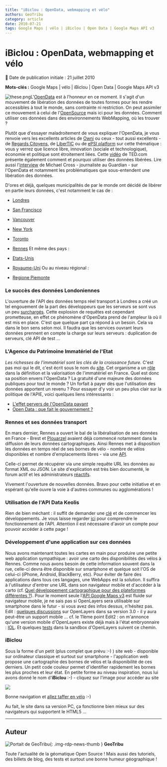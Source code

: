 ```yaml
---
title: "iBiclou : OpenData, webmapping et vélo"
authors: GeoTribu
category: article
date: 2010-07-21
tags: Google Maps | vélo | iBiclou | Open Data | Google Maps API v3
---
```


# iBiclou : OpenData, webmapping et vélo

:calendar: Date de publication initiale : 21 juillet 2010

**Mots-clés :** Google Maps | vélo | iBiclou | Open Data | Google Maps API v3

![these.png](http://88.191.39.115/fabien/geotribu/logos/ibiclou_geotribu_logo.png)L'[OpenData](https://en.wikipedia.org/wiki/Open_science_data) est à l'honneur en ce moment. Il s'agit d'un mouvement de libération des données de toutes formes pour les rendre accessibles à tout le monde, sans contrainte ni restriction. On peut assimiler ce mouvement à celui de l'[OpenSource](https://fr.wikipedia.org/wiki/Open_source) mais ici pour les données. Comment utiliser ces données dans des environnements WebMapping, où les trouver ?

Plutôt que d'essayer maladroitement de vous expliquer l'OpenData, je vous renvoie vers les excellents articles de [Owni](http://owni.fr/categorie/opendata-cultures-numeriques/) ou ceux - tout aussi excellents - de [Regards Citoyens](http://www.regardscitoyens.org/open-data-en-france/), de [LiberTIC](http://libertic.wordpress.com/) ou de [ePSI platform](http://www.epsiplatform.eu/) sur cette thématique : vous y verrez que licence libre, innovation (sociale et technologique), économie et politique sont étroitement liées. Cette [vidéo](http://www.ted.com/talks/tim_berners_lee_the_year_open_data_went_worldwide.html) de TED.com présente également comment et pourquoi utiliser des données libérées. Lire aussi l'[interview](http://www.lemonde.fr/technologies/article/2010/07/01/michael-cross-les-donnees-publique-s-doivent-pouvoir-etre-reutilisees-librement_1381453_651865.html) de Michael Cross - journaliste au Guardian - sur l'OpenData et notamment les problématiques que sous-entendent une libération des données.

D'ores et déjà, quelques municipalités de par le monde ont décidé de libérer en partie leurs données, c'est notamment le cas de :

* [Londres](http://data.london.gov.uk/)
* [San Francisco](http://www.datasf.org/)
* [Vancouver](http://data.vancouver.ca/)
* [New York](http://www.nyc.gov/html/datamine/html/home/home.shtml)
* [Toronto](http://www.toronto.ca/open/)
* [Rennes](http://data.keolis-rennes.com/)
Et même des pays :

* [Etats-Unis](http://www.data.gov/)
* [Royaume-Uni](http://data.gov.uk/)
Ou au niveau régional :

* [Regione Piemonte](http://www.dati.piemonte.it/)

### Le succès des données Londoniennes

L'ouverture de l'API des données temps réel transport à Londres a créé un tel engouement de la part des développeurs que les serveurs se sont vus un peu [surchargés](http://www.guardian.co.uk/technology/blog/2010/jul/02/tfl-tube-map-api-overwhelmed-demand). Cette explosion de requêtes est cependant prometteuse, en effet ce phénomène d'OpenData prend de l'ampleur là où il est mis en place. C'est que quelque part ça répond à un besoin. Cela va dans le bon sens selon moi. Il faudra que les services ouvrant leurs données prennent en compte la charge sur leurs serveurs : duplication de serveurs, clé API de test ...

### L'Agence du Patrimoine Immatériel de l'Etat

*Les richesses de l'immatériel sont les clés de la croissance future.* C'est pas moi qui le dit, c'est écrit sous le nom du [site](https://www.apiefrance.com/). Cet organisme a un [rôle](https://www.apiefrance.com/sections/presentation_apie/missions/missions_de_l_apie) dans la définition et la valorisation de l'immatériel en France. Quel est donc sa position envers l'OpenData ? La gratuité d'une majeure des données publiques pour tout le monde ? Un forfait à payer dès que l'utilisation des données apportent un revenu ? Pour essayer d'y voir un peu plus clair sur la politique de l'APIE, voici quelques liens intéressants :

* [L'effet pervers de l'OpenData payant](http://berjon.com/blog/2010/07/apie-opendata-payant-effet-pervers.html)
* [Open Data : que fait le gouvernement ?](http://www.temps-reels.net/dossier/view/open-data-que-fait-le-gouvernement)

### Rennes et ses données transport

En mars dernier, Rennes a ouvert le bal de la libéralisation de ses données en France - Brest et [Plouarzel](http://www.a-brest.net/article6002.html) avaient déjà commencé notamment dans la diffusion de leurs données cartographiques. Ainsi Rennes met à disposition les données en temps réel de ses bornes de vélo - nombre de vélos disponibles et nombre d'emplacements libres - via une [API](http://data.keolis-rennes.com/fr/accueil.html).

Celle-ci permet de récupérer via une simple requête URL les données au format XML ou JSON. Le site d'explication est très bien documenté, le forum actif et les administrateurs [réactifs](http://data.keolis-rennes.com/fr/forum/developpement.html?tx_mmforum_pi1%5Baction%5D=list_post&tx_mmforum_pi1%5Btid%5D=50).

Vivement l'ouverture de nouvelles données. Bravo pour cette initiative et en espérant qu'elle ouvre la voie à d'autres communes ou agglomérations !

### Utilisation de l'API Data Keolis

Rien de bien méchant : il suffit de demander une [clé](http://data.keolis-rennes.com/fr/obtenir-un-compte.html) et de commencer les développements. Je vous laisse regarder [ici](http://data.keolis-rennes.com/fr/les-donnees/fonctionnement-de-lapi.html) pour comprendre le fonctionnement de l'API. Attention il est nécessaire d'avoir un compte pour pouvoir accéder à cette page !

### Développement d'une application sur ces données

Nous avons maintenant toutes les cartes en main pour produire une petite web application sympathique : avoir une carto des disponibilités des vélos à Rennes. Comme nous avons besoin de cette information souvent dans la rue, celle-ci devra être disponible sur smartphone et quelque soit l'OS de celui-ci (iPhone, Android, BlackBerry, etc). Pour éviter de faire des applications dans tous ces langages, une WebApps est la solution. Il suffira à l'utilisateur d'entrer une URL dans son navigateur mobile et d'accéder à la carto (cf. [Quel développement cartographique pour des plateformes différentes ?](http://geotribu.net/node/195)). Pour le moment seule l'[API Google Maps v3](http://code.google.com/intl/fr/apis/maps/documentation/javascript/) est fluide sur navigateur mobile, je ne sais pas si OpenLayers sera utilisable sur smartphone dans le futur - si vous avez des infos dessus, n'hésitez pas. Edit : [quelques discussions](http://www.spatiallyadjusted.com/2010/06/28/openlayers-3-0-takes-shape/) sur OpenLayers dans sa version 3.0 - il y aura peut-être un support mobile ... cf. le 11ème point Edit2 : on m'annonce qu'une version mobile d'OpenLayers existe déjà mais à l'état embryonnaire : [IOL](http://projects.opengeo.org/mobile). Et quelques [tests](http://trac.openlayers.org/browser/sandbox/camptocamp/mobile/trunk/lib/IOL/externals/openlayers/examples/select-feature.html) dans la sandbox d'OpenLayers suivent ce chemin.

### iBiclou

Sous la forme d'un petit (plus complet que prévu :-) ) site web - disponible sur ordinateur classique et surtout sur smartphone - l'application web propose une cartographie des bornes de vélos et la disponibilité de ces derniers. Un petit code couleur permet d'identifier rapidement les bornes les plus proches et leur état. En petite forme au niveau inspiration, nous lui avons donné le nom d'**iBiclou** :-) - cliquez sur l'image pour accéder au site

[![](http://88.191.39.115/fabien/geotribu/logos/ibiclou1.png)](http://www.ibiclou.com)

Bonne navigation et [allez taffer en vélo](http://forum.velotaf.com/) :-)

Au fait, le site dans sa version PC, ça fonctionne bien mieux sur des navigateurs qui supportent le HTML5 ...

----

## Auteur

![Portait de GeoTribu](https://cdn.geotribu.fr/img/internal/charte/geotribu\_logo\_64x64.png){: .img-rdp-news-thumb }
**GeoTribu**

Toute l'actualité de la géomatique Open Source ! Mais aussi des tutoriels, des billets de blog, des tests et surtout une bonne humeur géographique !
